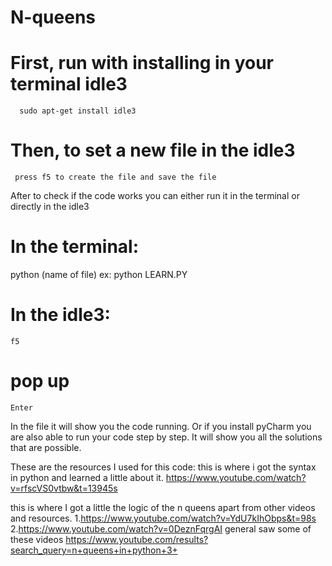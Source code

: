 # N-queens

# First, run with installing in your terminal idle3
      sudo apt-get install idle3

# Then, to set a new file in the idle3
     press f5 to create the file and save the file

After to check if the code works you can either run it in the terminal or directly in the idle3
 # In the terminal:
  python (name of file)
         ex: python LEARN.PY
 # In the idle3:
    f5
  # pop up
    Enter

In the file it will show you the code running.
Or if you install pyCharm you are also able to run your code step by step.
It will show you all the solutions that are possible.

These are the resources I used for this code:
  this is where i got the syntax in python and learned a little about it.
  https://www.youtube.com/watch?v=rfscVS0vtbw&t=13945s

  this is where I got a little the logic of the n queens apart from other videos and resources.
  1.https://www.youtube.com/watch?v=YdU7kIhObps&t=98s
  2.https://www.youtube.com/watch?v=0DeznFqrgAI
  general saw some of these videos
  https://www.youtube.com/results?search_query=n+queens+in+python+3+
